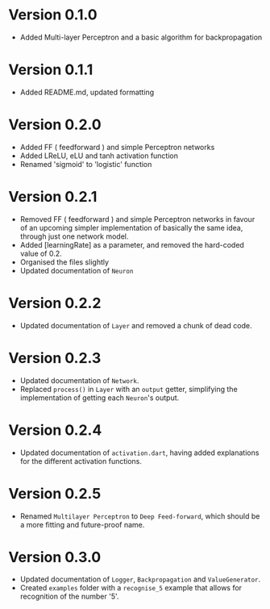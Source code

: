 # Version 0.1.0

- Added Multi-layer Perceptron and a basic algorithm for backpropagation

# Version 0.1.1

- Added README.md, updated formatting

# Version 0.2.0

- Added FF ( feedforward ) and simple Perceptron networks
- Added LReLU, eLU and tanh activation function
- Renamed 'sigmoid' to 'logistic' function

# Version 0.2.1

- Removed FF ( feedforward ) and simple Perceptron networks in favour of an upcoming simpler implementation of basically the same idea, through just one network model.
- Added [learningRate] as a parameter, and removed the hard-coded value of 0.2.
- Organised the files slightly
- Updated documentation of `Neuron`

# Version 0.2.2

- Updated documentation of `Layer` and removed a chunk of dead code.

# Version 0.2.3

- Updated documentation of `Network`.
- Replaced `process()` in `Layer` with an `output` getter, simplifying the implementation of getting each `Neuron`'s output.

# Version 0.2.4

- Updated documentation of `activation.dart`, having added explanations for the different activation functions.

# Version 0.2.5

- Renamed `Multilayer Perceptron` to `Deep Feed-forward`, which should be a more fitting and future-proof name.

# Version 0.3.0

- Updated documentation of `Logger`, `Backpropagation` and `ValueGenerator`.
- Created `examples` folder with a `recognise_5` example that allows for recognition of the number '5'.